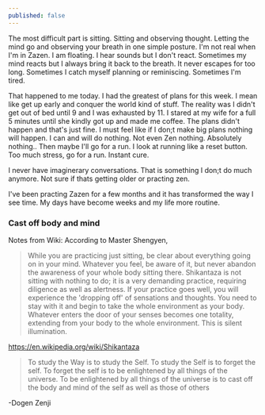 ```yaml
---
published: false
---
```


The most difficult part is sitting.  Sitting and observing thought.  Letting the mind go and observing your breath in one simple posture.  I'm not real when I'm in Zazen.  I am floating.  I hear sounds but I don't react.  Sometimes my mind reacts but I always bring it back to the breath.  It never escapes for too long.  Sometimes I catch myself planning or reminiscing.  Sometimes I'm tired.  


That happened to me today.  I had the greatest of plans for this week.  I mean like get up early and conquer the world kind of stuff.  The reality was I didn't get out of bed until 9 and I was exhausted by 11.  I stared at my wife for a full 5 minutes until she kindly got up and made me coffee.  The plans didn't happen and that's just fine.  I must feel like if I don;t make big plans nothing will happen.  I can and will do nothing.  Not even Zen nothing.  Absolutely nothing..  Then maybe I'll go for a run.  I look at running like a reset button.  Too much stress, go for a run.  Instant cure.    


I never have imaginerary conversations.  That is something I don;t do much anymore. Not sure if thats getting older or practing zen.         


I've been practing Zazen for a few months and it has transformed the way I see time.  My days have become weeks and my life more routine.  

### Cast off body and mind

Notes from Wiki:
According to Master Shengyen,

> While you are practicing just sitting, be clear about everything going on in your mind. Whatever you feel, be aware of it, but never abandon the awareness of your whole body sitting there. Shikantaza is not sitting with nothing to do; it is a very demanding practice, requiring diligence as well as alertness. If your practice goes well, you will experience the 'dropping off' of sensations and thoughts. You need to stay with it and begin to take the whole environment as your body. Whatever enters the door of your senses becomes one totality, extending from your body to the whole environment. This is silent illumination.

https://en.wikipedia.org/wiki/Shikantaza


> To study the Way is to study the Self. To study the Self is to forget the self. To forget the self is to be enlightened by all things of the universe. To be enlightened by all things of the universe is to cast off the body and mind of the self as well as those of others

-Dogen Zenji
